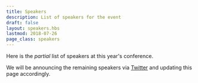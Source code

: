 ```yaml
---
title: Speakers
description: List of speakers for the event
draft: false
layout: speakers.hbs
lastmod: 2018-07-26
page_class: speakers
---
```


Here is the _partial_ list of speakers at this year's conference.

We will be announcing the remaining speakers via [Twitter](https://twitter.com/webstandards) and updating this page accordingly.
